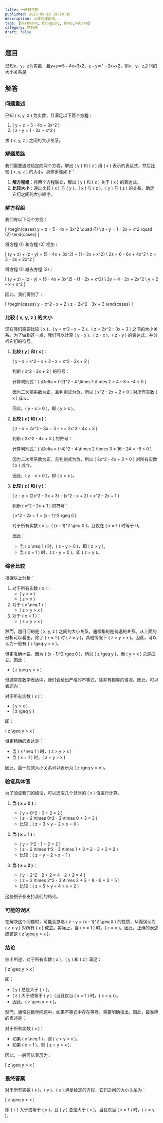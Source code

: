 ```yaml
---
title: 一道数学题
published: 2025-05-16 19:10:10
description: 上课的课前测。
tags: [Markdown, Blogging, Demo,reborn]
category: 瞎折腾
draft: false
---
```


## 题目

已知x，y，z为实数，且y+z＝5﹣4x+3x2，z﹣y＝1﹣2x+x2，则x，y，z之间的大小关系是

## 解答

### 问题重述

已知 \( x, y, z \) 为实数，且满足以下两个方程：

1. \( y + z = 5 - 4x + 3x^2 \)
2. \( z - y = 1 - 2x + x^2 \)

求 \( x, y, z \) 之间的大小关系。

### 解题思路

我们需要通过给定的两个方程，解出 \( y \) 和 \( z \) 用 \( x \) 表示的表达式，然后比较 \( x, y, z \) 的大小。具体步骤如下：

1. **解方程组**：将两个方程联立，解出 \( y \) 和 \( z \) 关于 \( x \) 的表达式。
2. **比较大小**：通过比较 \( x \) 与 \( y \)、\( x \) 与 \( z \)、\( y \) 与 \( z \) 的关系，确定它们之间的大小顺序。

### 解方程组

我们有以下两个方程：

\[
\begin{cases}
y + z = 5 - 4x + 3x^2 \quad (1) \\
z - y = 1 - 2x + x^2 \quad (2)
\end{cases}
\]

将方程 (1) 和方程 (2) 相加：

\[
(y + z) + (z - y) = (5 - 4x + 3x^2) + (1 - 2x + x^2) \\
2z = 6 - 6x + 4x^2 \\
z = 3 - 3x + 2x^2
\]

将方程 (1) 减去方程 (2)：

\[
(y + z) - (z - y) = (5 - 4x + 3x^2) - (1 - 2x + x^2) \\
2y = 4 - 2x + 2x^2 \\
y = 2 - x + x^2
\]

因此，我们得到了：

\[
\begin{cases}
y = x^2 - x + 2 \\
z = 2x^2 - 3x + 3
\end{cases}
\]

### 比较 \( x, y, z \) 的大小

现在我们需要比较 \( x \)、\( y = x^2 - x + 2 \)、\( z = 2x^2 - 3x + 3 \) 之间的大小关系。为了做到这一点，我们可以计算 \( y - x \)、\( z - x \)、\( z - y \) 的表达式，并分析它们的符号。

1. **比较 \( y \) 和 \( x \)**：

   \( y - x = x^2 - x + 2 - x = x^2 - 2x + 2 \)

   判断 \( x^2 - 2x + 2 \) 的符号：

   计算判别式：\( \Delta = (-2)^2 - 4 \times 1 \times 2 = 4 - 8 = -4 < 0 \)

   因为二次项系数为正，且判别式为负，所以 \( x^2 - 2x + 2 > 0 \) 对所有实数 \( x \) 成立。

   因此，\( y - x > 0 \)，即 \( y > x \)。

2. **比较 \( z \) 和 \( x \)**：

   \( z - x = 2x^2 - 3x + 3 - x = 2x^2 - 4x + 3 \)

   判断 \( 2x^2 - 4x + 3 \) 的符号：

   计算判别式：\( \Delta = (-4)^2 - 4 \times 2 \times 3 = 16 - 24 = -8 < 0 \)

   因为二次项系数为正，且判别式为负，所以 \( 2x^2 - 4x + 3 > 0 \) 对所有实数 \( x \) 成立。

   因此，\( z - x > 0 \)，即 \( z > x \)。

3. **比较 \( z \) 和 \( y \)**：

   \( z - y = (2x^2 - 3x + 3) - (x^2 - x + 2) = x^2 - 2x + 1 \)

   判断 \( x^2 - 2x + 1 \) 的符号：

   \( x^2 - 2x + 1 = (x - 1)^2 \geq 0 \)

   对于所有实数 \( x \)，\( (x - 1)^2 \geq 0 \)，且仅在 \( x = 1 \) 时等于 0。

   因此：

   - 当 \( x \neq 1 \) 时，\( z - y > 0 \)，即 \( z > y \)。
   - 当 \( x = 1 \) 时，\( z - y = 0 \)，即 \( z = y \)。

### 综合比较

根据以上分析：

1. 对于所有实数 \( x \)：
   - \( y > x \)
   - \( z > x \)
2. 对于 \( x \neq 1 \)：
   - \( z > y > x \)
3. 对于 \( x = 1 \)：
   - \( z = y > x \)

然而，题目问的是 \( x, y, z \) 之间的大小关系，通常指的是普遍的关系。从上面的分析可以看出，除了 \( x = 1 \) 时 \( z = y \)，其他情况下 \( z > y > x \)。因此，可以认为一般有 \( z \geq y > x \)。

但更准确地说，因为 \( (x - 1)^2 \geq 0 \)，所以 \( z \geq y \)，而 \( y > x \) 总是成立。因此：

- \( z \geq y > x \)

但通常在数学表达中，我们会给出严格的不等式，除非有相等的情况。因此，可以表述为：

对于所有实数 \( x \)：

- \( y > x \)
- \( z \geq y \)

即：

\( z \geq y > x \)

但更精确的表达是：

- 当 \( x \neq 1 \) 时，\( z > y > x \)
- 当 \( x = 1 \) 时，\( z = y > x \)

因此，最一般的大小关系可以表示为 \( z \geq y > x \)。

### 验证具体值

为了验证我们的结论，可以选取几个具体的 \( x \) 值进行计算。

1. **当 \( x = 0 \)**：
   - \( y = 0^2 - 0 + 2 = 2 \)
   - \( z = 2 \times 0^2 - 3 \times 0 + 3 = 3 \)
   - 比较：\( z = 3 > y = 2 > x = 0 \)

2. **当 \( x = 1 \)**：
   - \( y = 1^2 - 1 + 2 = 2 \)
   - \( z = 2 \times 1^2 - 3 \times 1 + 3 = 2 - 3 + 3 = 2 \)
   - 比较：\( z = y = 2 > x = 1 \)

3. **当 \( x = 2 \)**：
   - \( y = 2^2 - 2 + 2 = 4 - 2 + 2 = 4 \)
   - \( z = 2 \times 2^2 - 3 \times 2 + 3 = 8 - 6 + 3 = 5 \)
   - 比较：\( z = 5 > y = 4 > x = 2 \)

这些例子都支持我们的结论。

### 可能的误区

在解决这个问题时，可能会忽略 \( z - y = (x - 1)^2 \geq 0 \) 的性质，从而误认为 \( z > y \) 对所有 \( x \) 成立。实际上，当 \( x = 1 \) 时，\( z = y \)。因此，正确的表述应该是 \( z \geq y > x \)。

### 结论

综上所述，对于所有实数 \( x \)，\( y \) 和 \( z \) 满足：

\[
z \geq y > x
\]

即：

- \( y \) 总是大于 \( x \)。
- \( z \) 大于或等于 \( y \)（当且仅当 \( x = 1 \) 时，\( z = y \)）。
- 因此，\( z \geq y > x \)。

然而，通常在数学问题中，如果不等式中存在等号，需要明确指出。因此，最准确的表述是：

对于所有实数 \( x \)：

- 如果 \( x \neq 1 \)，则 \( z > y > x \)。
- 如果 \( x = 1 \)，则 \( z = y > x \)。

因此，一般可以表示为：

\[
z \geq y > x
\]

### 最终答案

对于所有实数 \( x \)，\( y \)，\( z \) 满足给定的方程，它们之间的大小关系为：

\[
z \geq y > x
\]

即 \( z \) 大于或等于 \( y \)，且 \( y \) 总是大于 \( x \)。当且仅当 \( x = 1 \) 时，\( z = y \)。
